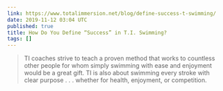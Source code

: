 ```yaml
---
link: https://www.totalimmersion.net/blog/define-success-t-swimming/
date: 2019-11-12 03:04 UTC
published: true
title: How Do You Define “Success” in T.I. Swimming?
tags: []
---
```


> TI coaches strive to teach a proven method that works to countless other people for whom simply swimming with ease and enjoyment would be a great gift. TI is also about swimming every stroke with clear purpose . . . whether for health, enjoyment, or competition.
